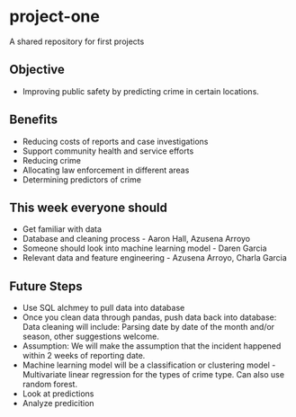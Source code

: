 # project-one
A shared repository for first projects

## Objective
* Improving public safety by predicting crime in certain locations.

## Benefits
* Reducing costs of reports and case investigations
* Support community health and service efforts
* Reducing crime
* Allocating law enforcement in different areas
* Determining predictors of crime

## This week everyone should
* Get familiar with data
* Database and cleaning process - Aaron Hall, Azusena Arroyo
* Someone should look into machine learning model - Daren Garcia
* Relevant data and feature engineering - Azusena Arroyo, Charla Garcia

## Future Steps
* Use SQL alchmey to pull data into database
* Once you clean data through pandas, push data back into database: Data cleaning will include: Parsing date by date of the month and/or season, other suggestions welcome. 
* Assumption: We will make the assumption that the incident happened within 2 weeks of reporting date.
* Machine learning model will be a classification or clustering model - Multivariate linear regression for the types of crime type. Can also use random forest.
* Look at predictions
* Analyze predicition



